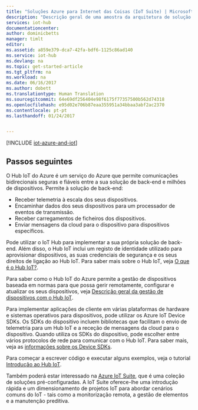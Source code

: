 ```yaml
---
title: "Soluções Azure para Internet das Coisas (IoT Suite) | Microsoft Docs"
description: "Descrição geral de uma amostra da arquitetura de solução IoT e como se relaciona com dispositivos, o serviço do Hub IoT do Azure, SDKs do dispositivo Azure IoT, SDKs de serviço do Azure IoT e outros serviços do Azure."
services: iot-hub
documentationcenter: 
author: dominicbetts
manager: timlt
editor: 
ms.assetid: a859e379-dca7-42fa-bdf6-1125c86ad140
ms.service: iot-hub
ms.devlang: na
ms.topic: get-started-article
ms.tgt_pltfrm: na
ms.workload: na
ms.date: 06/16/2017
ms.author: dobett
ms.translationtype: Human Translation
ms.sourcegitcommit: 64e69df256404e98f6175f77357500b562d74318
ms.openlocfilehash: e95d02e706b87eaa355951a34bbaa3abf2ac2370
ms.contentlocale: pt-pt
ms.lasthandoff: 01/24/2017


---
```

[!INCLUDE [iot-azure-and-iot](../../includes/iot-azure-and-iot.md)]

## <a name="next-steps"></a>Passos seguintes

O Hub IoT do Azure é um serviço do Azure que permite comunicações bidirecionais seguras e fiáveis entre a sua solução de back-end e milhões de dispositivos. Permite à solução de back-end:

* Receber telemetria à escala dos seus dispositivos.
* Encaminhar dados dos seus dispositivos para um processador de eventos de transmissão.
* Receber carregamentos de ficheiros dos dispositivos.
* Enviar mensagens da cloud para o dispositivo para dispositivos específicos.

Pode utilizar o IoT Hub para implementar a sua própria solução de back-end. Além disso, o Hub IoT inclui um registo de identidade utilizado para aprovisionar dispositivos, as suas credenciais de segurança e os seus direitos de ligação ao Hub IoT. Para saber mais sobre o Hub IoT, veja [O que é o Hub IoT?][lnk-iot-hub].

Para saber como o Hub IoT do Azure permite a gestão de dispositivos baseada em normas para que possa gerir remotamente, configurar e atualizar os seus dispositivos, veja [Descrição geral da gestão de dispositivos com o Hub IoT][lnk-device-management].

Para implementar aplicações de cliente em várias plataformas de hardware e sistemas operativos para dispositivos, pode utilizar os Azure IoT Device SDKs. Os SDKs do dispositivo incluem bibliotecas que facilitam o envio de telemetria para um Hub IoT e a receção de mensagens da cloud para o dispositivo. Quando utiliza os SDKs do dispositivo, pode escolher entre vários protocolos de rede para comunicar com o Hub IoT. Para saber mais, veja as [informações sobre os Device SDKs][lnk-device-sdks].

Para começar a escrever código e executar alguns exemplos, veja o tutorial [Introdução ao Hub IoT][lnk-getstarted].

Também poderá estar interessado na [Azure IoT Suite][lnk-iot-suite], que é uma coleção de soluções pré-configuradas. A IoT Suite oferece-lhe uma introdução rápida e um dimensionamento de projetos IoT para abordar cenários comuns do IoT - tais como a monitorização remota, a gestão de elementos e a manutenção preditiva.

[lnk-getstarted]: iot-hub-csharp-csharp-getstarted.md
[lnk-device-sdks]: https://github.com/Azure/azure-iot-sdks
[lnk-iot-hub]: iot-hub-what-is-iot-hub.md
[lnk-iot-suite]: https://azure.microsoft.com/documentation/suites/iot-suite/
[lnk-iotdev]: https://azure.microsoft.com/develop/iot/
[lnk-device-management]: iot-hub-device-management-overview.md

